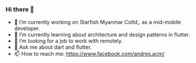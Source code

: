 ### Hi there 👋

<!--
**ayechan-maung/ayechan-maung** is a ✨ _special_ ✨ repository because its `README.md` (this file) appears on your GitHub profile.

Here are some ideas to get you started:
-->
- 🔭 I’m currently working on Starfish Myanmar Coltd,. as a mid-mobile developer.
- 🌱 I’m currently learning about architecture and design patterns in flutter.
- 🤔 I’m looking for a job to work with remotely.
- 💬 Ask me about dart and flutter.
- 📫 How to reach me: https://www.facebook.com/andres.acm/

